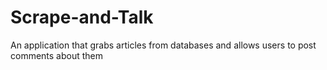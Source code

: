 # Scrape-and-Talk
An application that grabs articles from databases and allows users to post comments about them
